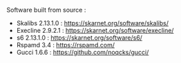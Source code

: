 Software built from source :

* Skalibs 2.13.1.0 : https://skarnet.org/software/skalibs/
* Execline 2.9.2.1 : https://skarnet.org/software/execline/
* s6 2.13.1.0 : https://skarnet.org/software/s6/
* Rspamd 3.4 : https://rspamd.com/
* Gucci 1.6.6 : https://github.com/noqcks/gucci/
